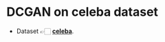  # DCGAN on celeba dataset
 - Dataset 👉🏻 **[celeba](https://www.kaggle.com/jessicali9530/celeba-dataset)**.
